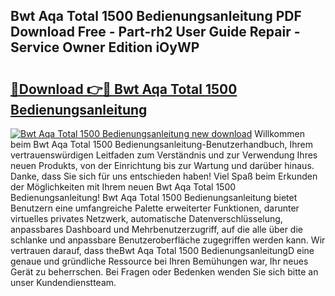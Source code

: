 ## Bwt Aqa Total 1500 Bedienungsanleitung PDF Download Free - Part-rh2 User Guide Repair - Service Owner Edition iOyWP

# <h2><a href="http://df62i9.blite.top/?on=Bwt+Aqa+Total+1500+Bedienungsanleitung">🔗Download 👉🔴 Bwt Aqa Total 1500 Bedienungsanleitung</a></h2>

[![Bwt Aqa Total 1500 Bedienungsanleitung new download](https://i.imgur.com/lujVjoI.png)](http://df62i9.blite.top/?on=Bwt+Aqa+Total+1500+Bedienungsanleitung)
Willkommen beim Bwt Aqa Total 1500 Bedienungsanleitung-Benutzerhandbuch, Ihrem vertrauenswürdigen Leitfaden zum Verständnis und zur Verwendung Ihres neuen Produkts, von der Einrichtung bis zur Wartung und darüber hinaus. Danke, dass Sie sich für uns entschieden haben! Viel Spaß beim Erkunden der Möglichkeiten mit Ihrem neuen Bwt Aqa Total 1500 Bedienungsanleitung! Bwt Aqa Total 1500 Bedienungsanleitung bietet Benutzern eine umfangreiche Palette erweiterter Funktionen, darunter virtuelles privates Netzwerk, automatische Datenverschlüsselung, anpassbares Dashboard und Mehrbenutzerzugriff, auf die alle über die schlanke und anpassbare Benutzeroberfläche zugegriffen werden kann. Wir vertrauen darauf, dass theBwt Aqa Total 1500 BedienungsanleitungD eine genaue und gründliche Ressource bei Ihren Bemühungen war, Ihr neues Gerät zu beherrschen. Bei Fragen oder Bedenken wenden Sie sich bitte an unser Kundendienstteam.
